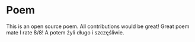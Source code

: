 # Poem
This is an open source poem. All contributions would be great!
Great poem mate I rate 8/8!
A potem żyli długo i szczęśliwie.
